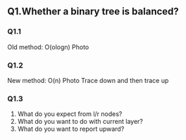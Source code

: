 ## Q1.Whether a binary tree is balanced? 

### Q1.1
Old method: O(ologn) Photo  
### Q1.2
New method: O(n) Photo     Trace down and then trace up  
### Q1.3
1. What do you expect from l/r nodes?
2. What do you want to do with current layer?
3. What do you want to report upward?




